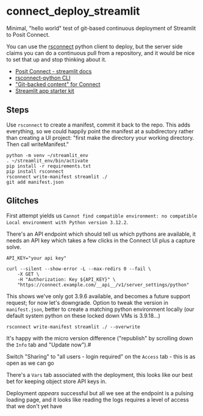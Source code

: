 # connect_deploy_streamlit

Minimal, "hello world" test of git-based continuous deployment of Streamlit to Posit Connect.

You can use the [rsconnect](https://docs.posit.co/rsconnect-python/) python client to deploy, but the server side claims you can do a continuous pull from a repository, and it would be nice to set that up and stop thinking about it.

* [Posit Connect - streamlit docs](https://docs.posit.co/connect/user/streamlit/)
* [rsconnect-python CLI](https://docs.posit.co/rsconnect-python/)
* ["Git-backed content" for Connect](https://docs.posit.co/connect/user/git-backed/)
* [Streamlit app starter kit](https://github.com/streamlit/app-starter-kit)

## Steps

Use `rsconnect` to create a manifest, commit it back to the repo. This adds everything, so we could happily point the manifest at a subdirectory rather than creating a UI project: "first make the directory your working directory. Then call writeManifest."

```
python -m venv ~/streamlit_env 
. ~/streamlit_env/bin/activate
pip install -r requirements.txt
pip install rsconnect
rsconnect write-manifest streamlit ./
git add manifest.json
```

## Glitches 

First attempt yields us `Cannot find compatible environment: no compatible Local environment with Python version 3.12.2`.

There's an API endpoint which should tell us which pythons are available, it needs an API key which takes a few clicks in the Connect UI plus a capture solve.

```
API_KEY="your api key"

curl --silent --show-error -L --max-redirs 0 --fail \
    -X GET \
    -H "Authorization: Key ${API_KEY}" \
    "https://connect.example.com/__api__/v1/server_settings/python"
```

This shows we've only got 3.9.6 available, and becomes a future support request; for now let's downgrade.
Option to tweak the version in `manifest.json`, better to create a matching python environment locally (our default system python on these locked down VMs is 3.9.18...)

`rsconnect write-manifest streamlit ./ --overwrite`

It's happy with the micro version difference ("republish" by scrolling down the `Info` tab and "Update now").#

Switch "Sharing" to "all users - login required" on the `Access` tab - this is as open as we can go

There's a `Vars` tab associated with the deployment, this looks like our best bet for keeping object store API keys in.

Deployment _appears_ successful but all we see at the endpoint is a pulsing loading page, and it looks like reading the logs requires a level of access that we don't yet have



